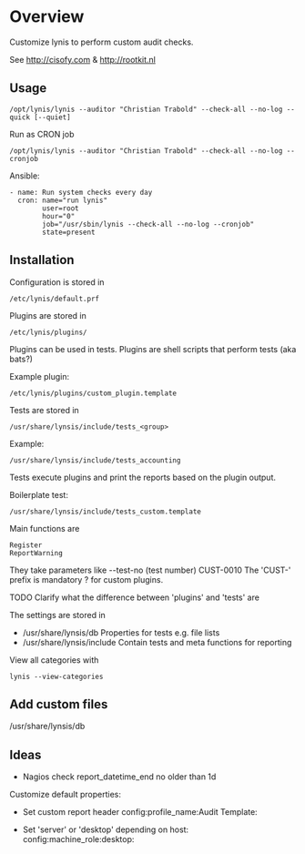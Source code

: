 # Overview

Customize lynis to perform custom audit checks.

See http://cisofy.com & http://rootkit.nl


## Usage

    /opt/lynis/lynis --auditor "Christian Trabold" --check-all --no-log --quick [--quiet]

Run as CRON job

    /opt/lynis/lynis --auditor "Christian Trabold" --check-all --no-log --cronjob

Ansible:

    - name: Run system checks every day
      cron: name="run lynis"
            user=root
            hour="0"
            job="/usr/sbin/lynis --check-all --no-log --cronjob"
            state=present


## Installation

Configuration is stored in

    /etc/lynis/default.prf

Plugins are stored in

    /etc/lynis/plugins/

Plugins can be used in tests.
Plugins are shell scripts that perform tests (aka bats?)

Example plugin:

    /etc/lynis/plugins/custom_plugin.template


Tests are stored in

    /usr/share/lynsis/include/tests_<group>

Example:

    /usr/share/lynsis/include/tests_accounting

Tests execute plugins and print the reports based on the plugin output.

Boilerplate test:

    /usr/share/lynsis/include/tests_custom.template

Main functions are

    Register
    ReportWarning

They take parameters like --test-no (test number) CUST-0010
The 'CUST-' prefix is mandatory ? for custom plugins.

TODO Clarify what the difference between 'plugins' and 'tests' are

The settings are stored in

- /usr/share/lynsis/db
Properties for tests e.g. file lists
- /usr/share/lynsis/include
Contain tests and meta functions for reporting


View all categories with

    lynis --view-categories

## Add custom files

/usr/share/lynsis/db


## Ideas

- Nagios check report_datetime_end no older than 1d

Customize default properties:

- Set custom report header
    config:profile_name:Audit Template:

- Set 'server' or 'desktop' depending on host:
    config:machine_role:desktop:
